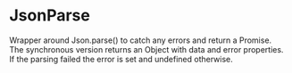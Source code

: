 # JsonParse

Wrapper around Json.parse() to catch any errors and return a Promise.\
The synchronous version returns an Object with data and error properties.\
If the parsing failed the error is set and undefined otherwise.
